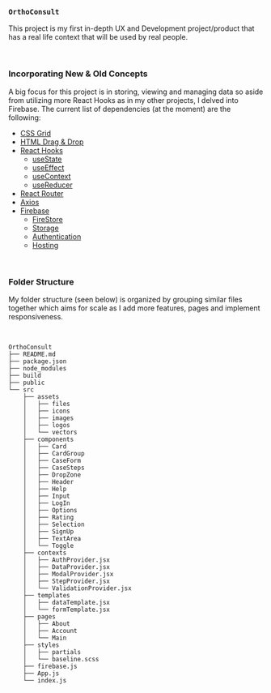 ### `OrthoConsult`

This project is my first in-depth UX and Development project/product that has a real life context that will be used by real people.

<br />

### Incorporating New & Old Concepts

A big focus for this project is in storing, viewing and managing data so aside from utilizing more React Hooks as in my other projects, I delved into Firebase. The current list of dependencies (at the moment) are the following:

- [CSS Grid](https://developer.mozilla.org/en-US/docs/Web/CSS/CSS_Grid_Layout)
- [HTML Drag & Drop](https://developer.mozilla.org/en-US/docs/Web/API/HTML_Drag_and_Drop_API)
- [React Hooks](https://reactjs.org/docs/hooks-reference.html#useeffect)
  - [useState](https://reactjs.org/docs/hooks-reference.html#usestate)
  - [useEffect](https://reactjs.org/docs/hooks-reference.html#useeffect)
  - [useContext](https://reactjs.org/docs/hooks-reference.html#usecontext)
  - [useReducer](https://reactjs.org/docs/hooks-reference.html#usereducer)
- [React Router](https://reactrouter.com/web/guides/quick-start)
- [Axios](https://www.npmjs.com/package/axios)
- [Firebase](https://firebase.google.com/)
  - [FireStore](https://firebase.google.com/products/firestore)
  - [Storage](https://firebase.google.com/products/storage)
  - [Authentication](https://firebase.google.com/products/auth)
  - [Hosting](https://firebase.google.com/products/hosting)

<br />

### Folder Structure

My folder structure (seen below) is organized by grouping similar files together which aims for scale as I add more features, pages and implement responsiveness. 

<br />

```
OrthoConsult
├── README.md
├── package.json
├── node_modules
├── build
├── public
└── src
    ├── assets
    │   ├── files
    │   ├── icons
    │   ├── images
    │   ├── logos
    │   └── vectors
    ├── components
    │   ├── Card
    │   ├── CardGroup
    │   ├── CaseForm
    │   ├── CaseSteps
    │   ├── DropZone
    │   ├── Header
    │   ├── Help
    │   ├── Input
    │   ├── LogIn
    │   ├── Options
    │   ├── Rating
    │   ├── Selection
    │   ├── SignUp
    │   ├── TextArea
    │   └── Toggle
    ├── contexts
    │   ├── AuthProvider.jsx
    │   ├── DataProvider.jsx
    │   ├── ModalProvider.jsx
    │   ├── StepProvider.jsx
    │   └── ValidationProvider.jsx
    ├── templates
    │   ├── dataTemplate.jsx
    │   └── formTemplate.jsx
    ├── pages
    │   ├── About
    │   ├── Account
    │   └── Main
    ├── styles
    │   ├── partials
    │   └── baseline.scss
    ├── firebase.js
    ├── App.js
    └── index.js
```

<br />
<br />
